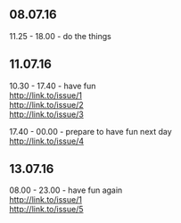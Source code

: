 ## 08.07.16
11.25 - 18.00 - do the things

## 11.07.16
10.30 - 17.40 - have fun  
        http://link.to/issue/1  
        http://link.to/issue/2  
        http://link.to/issue/3 
      
17.40 - 00.00 - prepare to have fun next day  
        http://link.to/issue/4  

## 13.07.16
08.00 - 23.00 - have fun again  
        http://link.to/issue/1  
        http://link.to/issue/5 
